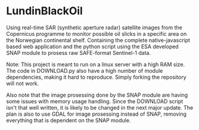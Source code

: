 # LundinBlackOil
Using real-time SAR (synthetic aperture radar) satellite images from the Copernicus programme to monitor possible oil slicks in a specific area on the Norwegian continental shelf. Containing the complete native-javascript based web application and the python script using the ESA developed SNAP module to prosess raw SAFE-format Sentinel-1 data.

<p>Note: This project is meant to run on a linux server with a high RAM size. The code in DOWNLOAD.py also have a high number of module dependencies, making it hard to reproduce. Simply forking the repository will not work.

<p>Also note that the image prosessing done by the SNAP module are having some
issues with memory usage handling.
Since the DOWNLOAD script isn't that well written, it is likely to be changed in the next major update. The plan is also to
use GDAL for image prosessing instead of SNAP, removing everything that is dependent on the SNAP module.
